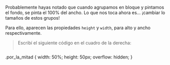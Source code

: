 Probablemente hayas notado que cuando agrupamos en bloque y pintamos el fondo, se pinta el 100% del ancho. Lo que nos toca ahora es... ¡cambiar lo tamaños de estos grupos!

Para ello, aparecen las propiedades `height` y `width`, para alto y ancho respectivamente.

> Escribí el siguiente código en el cuadro de la derecha:
>
> ```css
.por_la_mitad {
  width: 50%;
  height: 50px;
  overflow: hidden;
}
> ```
